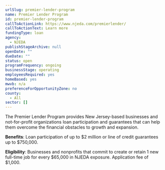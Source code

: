 ```yaml
---
urlSlug: premier-lender-program
name: Premier Lender Program
id: premier-lender-program
callToActionLink: https://www.njeda.com/premierlender/
callToActionText: Learn more
fundingType: loan
agency:
  - NJEDA
publishStageArchive: null
openDate: ""
dueDate: ""
status: open
programFrequency: ongoing
businessStage: operating
employeesRequired: yes
homeBased: yes
mwvb: n/a
preferenceForOpportunityZone: no
county:
  - All
sector: []
---
```


The Premier Lender Program provides New Jersey-based businesses and not-for-profit organizations loan participation and guarantees that can help them overcome the financial obstacles to growth and expansion.

**Benefits**: Loan participation of up to $2 million or line of credit guarantees up to $750,000.

**Eligibility**: Businesses and nonprofits that commit to create or retain 1 new full-time job for every $65,000 in NJEDA exposure. Application fee of $1,000.
